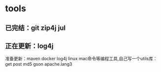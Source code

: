 # tools

## 已完结：git zip4j jul

## 正在更新：log4j

准备更新：maven docker log4j linux mac命令等编程工具,自己写一个utils库：get post md5 gson apache.lang3

